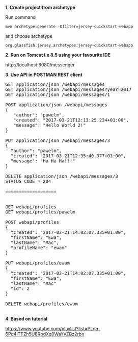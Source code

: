 **1. Create project from archetype**

Run command

`mvn archetype:generate -Dfilter=jersey-quickstart-webapp`

and choose archetype

`org.glassfish.jersey.archetypes:jersey-quickstart-webapp`

**2. Run on Tomcat i.e 8.5 using your favourite IDE**

http://localhost:8080/messenger

**3. Use API in POSTMAN REST client**

<pre>
GET application/json /webapi/messages
GET application/json /webapi/messages?year=2017
GET application/json /webapi/messages/1

POST application/json /webapi/messages
{
   "author": "pawelm",
   "created": "2017-03-21T12:13:25.234+01:00",
   "message": "Hello World 2!"
}

PUT application/json /webapi/messages/3
{
  "author": "pawelm",
  "created": "2017-03-21T12:35:40.377+01:00",
  "message": "Ha Ha Ha!!!"
}

DELETE application/json /webapi/messages/3
STATUS CODE = 204
<br />===================<br />

GET webapi/profiles
GET webapi/profiles/pawelm

POST webapi/profiles
{
  "created": "2017-03-21T14:02:07.335+01:00",
  "firstName": "Ewa",
  "lastName": "Mac",
  "profileName": "ewam"
}

PUT webapi/profiles/ewam
{
  "created": "2017-03-21T14:02:07.335+01:00",
  "firstName": "Ewa",
  "lastName": "Mac"
  "id": 2
}

DELETE webapi/profiles/ewam

</pre>

**4. Based on tutorial**

https://www.youtube.com/playlist?list=PLqq-6Pq4lTTZh5U8RbdXq0WaYvZBz2rbn
